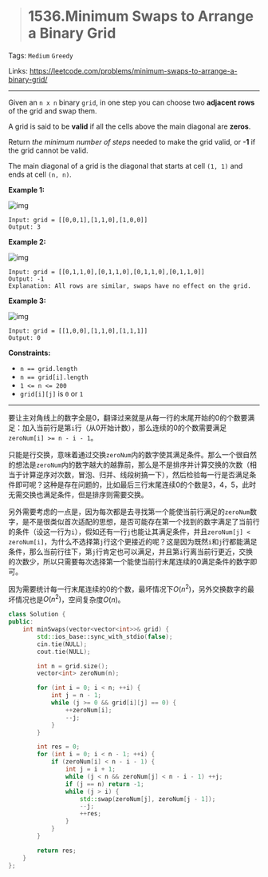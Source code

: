 > # 1536.Minimum Swaps to Arrange a Binary Grid

Tags: `Medium` `Greedy` 

Links: https://leetcode.com/problems/minimum-swaps-to-arrange-a-binary-grid/

---------

Given an `n x n` binary `grid`, in one step you can choose two **adjacent rows** of the grid and swap them.

A grid is said to be **valid** if all the cells above the main diagonal are **zeros**.

Return *the minimum number of steps* needed to make the grid valid, or **-1** if the grid cannot be valid.

The main diagonal of a grid is the diagonal that starts at cell `(1, 1)` and ends at cell `(n, n)`.

**Example 1:**

![img](https://assets.leetcode.com/uploads/2020/07/28/fw.jpg)

```
Input: grid = [[0,0,1],[1,1,0],[1,0,0]]
Output: 3
```

**Example 2:**

![img](https://assets.leetcode.com/uploads/2020/07/16/e2.jpg)

```
Input: grid = [[0,1,1,0],[0,1,1,0],[0,1,1,0],[0,1,1,0]]
Output: -1
Explanation: All rows are similar, swaps have no effect on the grid.
```

**Example 3:**

![img](https://assets.leetcode.com/uploads/2020/07/16/e3.jpg)

```
Input: grid = [[1,0,0],[1,1,0],[1,1,1]]
Output: 0
```

**Constraints:**

- `n == grid.length`
- `n == grid[i].length`
- `1 <= n <= 200`
- `grid[i][j]` is `0` or `1`

-------

要让主对角线上的数字全是0，翻译过来就是从每一行的末尾开始的0的个数要满足：加入当前行是第`i`行（从0开始计数），那么连续的0的个数需要满足`zeroNum[i] >= n - i - 1`。

只能是行交换，意味着通过交换`zeroNum`内的数字使其满足条件。那么一个很自然的想法是`zeroNum`内的数字越大的越靠前，那么是不是排序并计算交换的次数（相当于计算逆序对次数，冒泡、归并、线段树搞一下），然后检验每一行是否满足条件即可呢？这种是存在问题的，比如最后三行末尾连续0的个数是3，4，5，此时无需交换也满足条件，但是排序则需要交换。

另外需要考虑的一点是，因为每次都是去寻找第一个能使当前行满足的`zeroNum`数字，是不是很类似首次适配的思想，是否可能存在第一个找到的数字满足了当前行的条件（设这一行为`i`），假如还有一行`j`也能让其满足条件，并且`zeroNum[j] < zeroNum[i]`，为什么不选择第`j`行这个更接近的呢？这是因为既然`i`和`j`行都能满足条件，那么当前行往下，第`j`行肯定也可以满足，并且第`i`行离当前行更近，交换的次数少，所以只需要每次选择第一个能使当前行末尾连续的0满足条件的数字即可。

因为需要统计每一行末尾连续的0的个数，最坏情况下$O(n^2)$，另外交换数字的最坏情况也是$O(n^2)$，空间复杂度$O(n)$。

```c++
class Solution {
public:
    int minSwaps(vector<vector<int>>& grid) {
    	std::ios_base::sync_with_stdio(false);
    	cin.tie(NULL);
    	cout.tie(NULL);

        int n = grid.size();
        vector<int> zeroNum(n);

        for (int i = 0; i < n; ++i) {
        	int j = n - 1;
        	while (j >= 0 && grid[i][j] == 0) {
        		++zeroNum[i];
        		--j;
        	}
        }

        int res = 0;
        for (int i = 0; i < n - 1; ++i) {
        	if (zeroNum[i] < n - i - 1) {
        		int j = i + 1;
        		while (j < n && zeroNum[j] < n - i - 1) ++j;
        		if (j == n) return -1;
        		while (j > i) {
        			std::swap(zeroNum[j], zeroNum[j - 1]);
                    --j;
        			++res;
        		}
        	}
        }

        return res;
    }
};
```

























